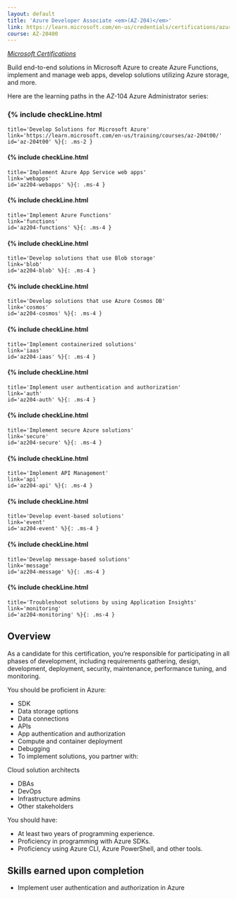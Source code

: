 ```yaml
---
layout: default
title: 'Azure Developer Associate <em>(AZ-204)</em>'
link: https://learn.microsoft.com/en-us/credentials/certifications/azure-developer
course: AZ-20400
---
```

[_Microsoft Certifications_](..)

Build end-to-end solutions in Microsoft Azure to create Azure Functions, implement and manage web apps, develop solutions utilizing Azure storage, and more.

Here are the learning paths in the AZ-104 Azure Administrator series:

### {% include checkLine.html
    title='Develop Solutions for Microsoft Azure'
    link='https://learn.microsoft.com/en-us/training/courses/az-204t00/'
    id='az-204t00' %}{: .ms-2 }

#### {% include checkLine.html
    title='Implement Azure App Service web apps'
    link='webapps'
    id='az204-webapps' %}{: .ms-4 }

#### {% include checkLine.html
    title='Implement Azure Functions'
    link='functions'
    id='az204-functions' %}{: .ms-4 }

#### {% include checkLine.html
    title='Develop solutions that use Blob storage'
    link='blob'
    id='az204-blob' %}{: .ms-4 }

#### {% include checkLine.html
    title='Develop solutions that use Azure Cosmos DB'
    link='cosmos'
    id='az204-cosmos' %}{: .ms-4 }

#### {% include checkLine.html
    title='Implement containerized solutions'
    link='iaas'
    id='az204-iaas' %}{: .ms-4 }

#### {% include checkLine.html
    title='Implement user authentication and authorization'
    link='auth'
    id='az204-auth' %}{: .ms-4 }

#### {% include checkLine.html
    title='Implement secure Azure solutions'
    link='secure'
    id='az204-secure' %}{: .ms-4 }

#### {% include checkLine.html
    title='Implement API Management'
    link='api'
    id='az204-api' %}{: .ms-4 }

#### {% include checkLine.html
    title='Develop event-based solutions'
    link='event'
    id='az204-event' %}{: .ms-4 }

#### {% include checkLine.html
    title='Develop message-based solutions'
    link='message'
    id='az204-message' %}{: .ms-4 }

#### {% include checkLine.html
    title='Troubleshoot solutions by using Application Insights'
    link='monitoring'
    id='az204-monitoring' %}{: .ms-4 }

## Overview

As a candidate for this certification, you’re responsible for participating in all phases of development, including requirements gathering, design, development, deployment, security, maintenance, performance tuning, and monitoring.

You should be proficient in Azure:

- SDK
- Data storage options
- Data connections
- APIs
- App authentication and authorization
- Compute and container deployment
- Debugging
- To implement solutions, you partner with:

Cloud solution architects

- DBAs
- DevOps
- Infrastructure admins
- Other stakeholders

You should have:

- At least two years of programming experience.
- Proficiency in programming with Azure SDKs.
- Proficiency using Azure CLI, Azure PowerShell, and other tools.

## Skills earned upon completion

- Implement user authentication and authorization in Azure
